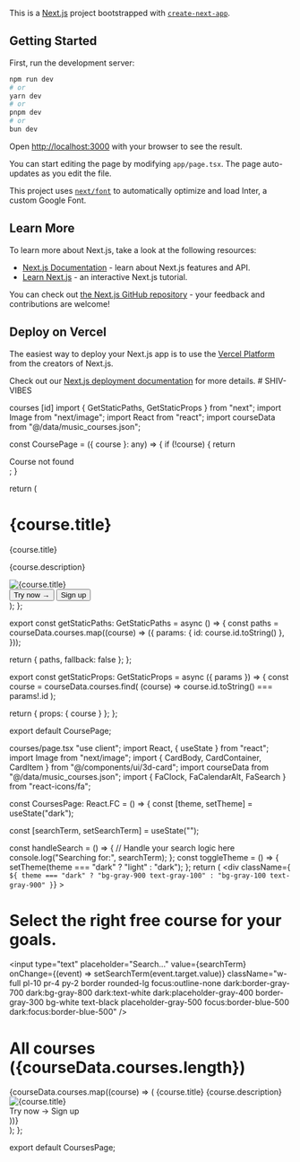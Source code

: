 This is a [Next.js](https://nextjs.org/) project bootstrapped with [`create-next-app`](https://github.com/vercel/next.js/tree/canary/packages/create-next-app).

## Getting Started

First, run the development server:

```bash
npm run dev
# or
yarn dev
# or
pnpm dev
# or
bun dev
```

Open [http://localhost:3000](http://localhost:3000) with your browser to see the result.

You can start editing the page by modifying `app/page.tsx`. The page auto-updates as you edit the file.

This project uses [`next/font`](https://nextjs.org/docs/basic-features/font-optimization) to automatically optimize and load Inter, a custom Google Font.

## Learn More

To learn more about Next.js, take a look at the following resources:

- [Next.js Documentation](https://nextjs.org/docs) - learn about Next.js features and API.
- [Learn Next.js](https://nextjs.org/learn) - an interactive Next.js tutorial.

You can check out [the Next.js GitHub repository](https://github.com/vercel/next.js/) - your feedback and contributions are welcome!

## Deploy on Vercel

The easiest way to deploy your Next.js app is to use the [Vercel Platform](https://vercel.com/new?utm_medium=default-template&filter=next.js&utm_source=create-next-app&utm_campaign=create-next-app-readme) from the creators of Next.js.

Check out our [Next.js deployment documentation](https://nextjs.org/docs/deployment) for more details.
#   S H I V - V I B E S 
 
 




courses [id]
import { GetStaticPaths, GetStaticProps } from "next";
import Image from "next/image";
import React from "react";
import courseData from "@/data/music_courses.json";

const CoursePage = ({ course }: any) => {
  if (!course) {
    return <div>Course not found</div>;
  }

  return (
    <div className="min-h-screen bg-black py-12 pt-28">
      <h1 className="text-lg md:text-7xl text-center font-sans font-bold mb-8 text-white">
        {course.title}
      </h1>
      <div className="flex justify-center">
        <div className="bg-gray-50 relative group/card dark:hover:shadow-2xl dark:hover:shadow-emerald-500/[0.1] dark:bg-black dark:border-white/[0.2] border-black/[0.1] w-full h-full rounded-xl p-1 border">
          <div className="text-xl font-bold text-neutral-600 dark:text-white">
            {course.title}
          </div>
          <p className="text-neutral-500 text-sm mt-2 dark:text-neutral-300">
            {course.description}
          </p>
          <div className="w-full mt-4">
            <Image
              src={course.image}
              height={300}
              width={400}
              className="h-60 w-full object-cover rounded-xl group-hover/card:shadow-xl"
              alt={course.title}
            />
          </div>
          <div className="flex justify-between items-center mt-4">
            <button className="px-4 py-2 rounded-xl text-xs font-normal dark:text-white">
              Try now →
            </button>
            <button className="px-4 py-2 rounded-xl bg-black dark:bg-white dark:text-black text-white text-xs font-bold">
              Sign up
            </button>
          </div>
        </div>
      </div>
    </div>
  );
};

export const getStaticPaths: GetStaticPaths = async () => {
  const paths = courseData.courses.map((course) => ({
    params: { id: course.id.toString() },
  }));

  return { paths, fallback: false };
};

export const getStaticProps: GetStaticProps = async ({ params }) => {
  const course = courseData.courses.find(
    (course) => course.id.toString() === params!.id
  );

  return { props: { course } };
};

export default CoursePage;





courses/page.tsx
"use client";
import React, { useState } from "react";
import Image from "next/image";
import { CardBody, CardContainer, CardItem } from "@/components/ui/3d-card";
import courseData from "@/data/music_courses.json";
import { FaClock, FaCalendarAlt, FaSearch } from "react-icons/fa";

const CoursesPage: React.FC = () => {
  const [theme, setTheme] = useState("dark");

  const [searchTerm, setSearchTerm] = useState("");

  const handleSearch = () => {
    // Handle your search logic here
    console.log("Searching for:", searchTerm);
  };
  const toggleTheme = () => {
    setTheme(theme === "dark" ? "light" : "dark");
  };
  return (
    <div
      className={`  ${
        theme === "dark"
          ? "bg-gray-900 text-gray-100"
          : "bg-gray-100 text-gray-900"
      }`}
    >
      <div className=" bg-gray-900 px-4 pt-2">
        <div className="flex flex-row justify-between items-center">
          <h1 className="text-2xl md:text-4xl font-bold sm:text-xs mb-6 text-center">
            Select the right free course for your goals.
          </h1>
          <div className="relative">
            <input
              type="text"
              placeholder="Search..."
              value={searchTerm}
              onChange={(event) => setSearchTerm(event.target.value)}
              className="w-full pl-10 pr-4 py-2 border rounded-lg focus:outline-none 
                dark:border-gray-700 dark:bg-gray-800 dark:text-white dark:placeholder-gray-400 
                border-gray-300 bg-white text-black placeholder-gray-500 
                focus:border-blue-500 dark:focus:border-blue-500"
            />
            <div className="absolute inset-y-0 left-0 pl-3 flex items-center pointer-events-none">
              <FaSearch
                onClick={handleSearch}
                className="text-black dark:text-white"
              />
            </div>
          </div>
        </div>
      </div>
      <h1 className="text-lg md:text-7xl text-center font-sans font-bold mb-8 text-white">
        All courses ({courseData.courses.length})
      </h1>
      <div className="grid grid-cols-1 sm:grid-cols-2 lg:grid-cols-3 gap-6 justify-center">
        {courseData.courses.map((course) => (
          <CardContainer
            key={course.id}
            className="inter-var my-4 sm:mx-8 mx-1"
          >
            <CardBody className="bg-gray-50 relative group/card dark:hover:shadow-2xl dark:hover:shadow-emerald-500/[0.1] dark:bg-black dark:border-white/[0.2] border-black/[0.1] w-full h-full rounded-xl p-1 border">
              <CardItem
                translateZ="50"
                className="text-xl font-bold text-neutral-600 dark:text-white"
              >
                {course.title}
              </CardItem>
              <CardItem
                as="p"
                translateZ="60"
                className="text-neutral-500 text-sm mt-2 dark:text-neutral-300"
              >
                {course.description}
              </CardItem>
              <CardItem translateZ="100" className="w-full mt-4">
                <Image
                  src={course.image}
                  height={300}
                  width={400}
                  className="h-60 w-full object-cover rounded-xl group-hover/card:shadow-xl"
                  alt={course.title}
                />
              </CardItem>
              <div className="flex justify-between items-center mt-4">
                <CardItem
                  translateZ={20}
                  as="button"
                  className="px-4 py-2 rounded-xl text-xs font-normal dark:text-white"
                >
                  Try now →
                </CardItem>
                <CardItem
                  translateZ={20}
                  as="button"
                  className="px-4 py-2 rounded-xl bg-black dark:bg-white dark:text-black text-white text-xs font-bold"
                >
                  Sign up
                </CardItem>
              </div>
            </CardBody>
          </CardContainer>
        ))}
      </div>
    </div>
  );
};

export default CoursesPage;
